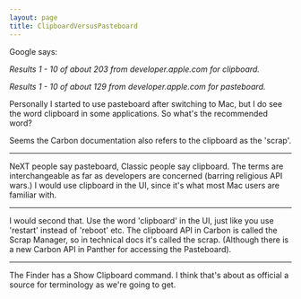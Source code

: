 ```yaml
---
layout: page
title: ClipboardVersusPasteboard
---
```


Google says:

*Results 1 - 10 of about 203 from developer.apple.com for clipboard.*

*Results 1 - 10 of about 129 from developer.apple.com for pasteboard.*

Personally I started to use pasteboard after switching to Mac, but I do see the word clipboard in some applications. So what's the recommended word?

Seems the Carbon documentation also refers to the clipboard as the 'scrap'.

----

NeXT people say pasteboard, Classic people say clipboard. The terms are interchangeable as far as developers are concerned (barring religious API wars.) I would use clipboard in the UI, since it's what most Mac users are familiar with.

----

I would second that. Use the word 'clipboard' in the UI, just like you use 'restart' instead of 'reboot' etc. The clipboard API in Carbon is called the Scrap Manager, so in technical docs it's called the scrap. (Although there is a new Carbon API in Panther for accessing the Pasteboard).

----

The Finder has a Show Clipboard command. I think that's about as official a source for terminology as we're going to get.


